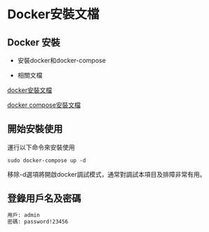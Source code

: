 # Docker安裝文檔

## Docker 安裝
- 安裝docker和docker-compose

- 相關文檔

[docker安裝文檔](https://docs.docker.com/engine/install/)

[docker compose安裝文檔](https://docs.docker.com/compose/install/)

## 開始安裝使用

運行以下命令來安裝使用

```
sudo docker-compose up -d
```
移除-d選項將開啟docker調試模式，通常對調試本項目及排障非常有用。

## 登錄用戶名及密碼
```sh
用戶: admin
密碼: password!23456
```

